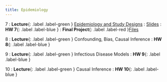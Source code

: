```yaml
---
title: Epidemiology
---
```


7
: **Lecture**{: .label .label-green } [Epidemiology and Study Designs](../../lec/lec7)
    : [Slides](https://docs.google.com/presentation/d/1ChL6eLGRR8I-mhTjNTJWO13WtLC_dEFv/edit#slide=id.g27f87c5a68c_0_756)
: **HW 7**{: .label .label-blue }
: **Final Project**{: .label .label-red }[Files](https://drive.google.com/file/d/10MuDJnXoTz9UcC-wUvDJwzYbyfpzXEUv/view?usp=drive_link)

8
: **Lecture**{: .label .label-green } Confounding, Bias, Causal Inference
: **HW 8**{: .label .label-blue }

9
: **Lecture**{: .label .label-green } Infectious Disease Models
: **HW 9**{: .label .label-blue }

10
: **Lecture**{: .label .label-green } Causal Inference
: **HW 10**{: .label .label-blue }

